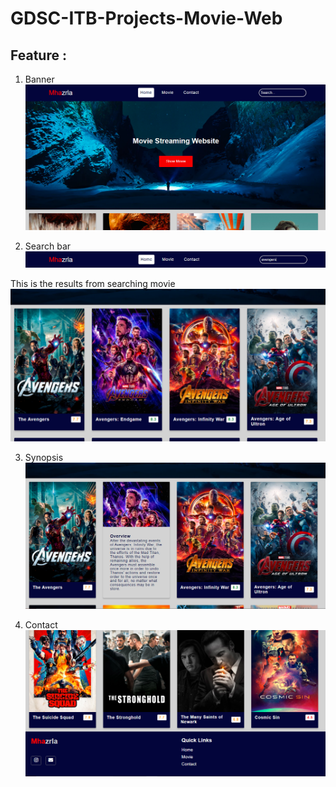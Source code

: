 # GDSC-ITB-Projects-Movie-Web

## Feature : 

1. Banner
![Banner](./image/top.png)

2. Search bar
![Banner](./image/search.png)

This is the results from searching movie
![Banner](./image/result.png)

3. Synopsis
![Banner](./image/synopsis.png)

4. Contact
![Banner](./image/bottom.png)
